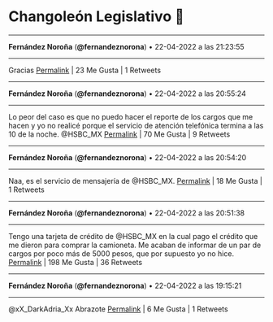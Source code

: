 # Changoleón Legislativo 🙈
*****
**Fernández Noroña** (**@fernandeznorona**) • 22-04-2022 a las 21:23:55
*****
Gracias
[Permalink](https://twitter.com/fernandeznorona/status/1517736000067293184) | 23 Me Gusta | 1 Retweets
*****
**Fernández Noroña** (**@fernandeznorona**) • 22-04-2022 a las 20:55:24
*****
Lo peor del caso es que no puedo hacer el reporte de los cargos que me hacen y yo no realicé porque el servicio de atención telefónica termina a las 10 de la noche. @HSBC_MX
[Permalink](https://twitter.com/fernandeznorona/status/1517728825001472001) | 70 Me Gusta | 9 Retweets
*****
**Fernández Noroña** (**@fernandeznorona**) • 22-04-2022 a las 20:54:20
*****
Naa, es el servicio de mensajería de @HSBC_MX.
[Permalink](https://twitter.com/fernandeznorona/status/1517728555429339136) | 18 Me Gusta | 1 Retweets
*****
**Fernández Noroña** (**@fernandeznorona**) • 22-04-2022 a las 20:51:38
*****
Tengo una tarjeta de crédito de @HSBC_MX en la cual pago el crédito que me dieron para comprar la camioneta. Me acaban de informar de un par de cargos por poco más de 5000 pesos, que por supuesto yo no hice.
[Permalink](https://twitter.com/fernandeznorona/status/1517727877931827200) | 198 Me Gusta | 36 Retweets
*****
**Fernández Noroña** (**@fernandeznorona**) • 22-04-2022 a las 19:15:21
*****
@xX_DarkAdria_Xx Abrazote
[Permalink](https://twitter.com/fernandeznorona/status/1517703644744847360) | 6 Me Gusta | 1 Retweets